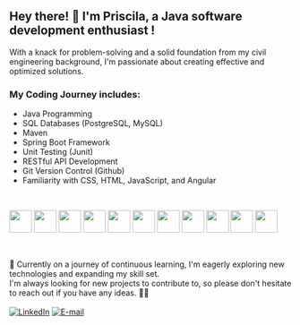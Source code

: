 
## Hey there! 👋  I'm Priscila, a Java software development enthusiast !

With a knack for problem-solving and a solid foundation from my civil engineering background, I'm passionate about creating effective and optimized solutions.

### My Coding Journey includes:
- Java Programming
- SQL Databases (PostgreSQL, MySQL)
- Maven
- Spring Boot Framework
- Unit Testing (Junit)
- RESTful API Development
- Git Version Control (Github)
- Familiarity with CSS, HTML, JavaScript, and Angular
 <br>

<img src="https://user-images.githubusercontent.com/25181517/117201156-9a724800-adec-11eb-9a9d-3cd0f67da4bc.png" width="40"> <img src="https://user-images.githubusercontent.com/25181517/117208740-bfb78400-adf5-11eb-97bb-09072b6bedfc.png" width="40"> <img src="https://user-images.githubusercontent.com/25181517/117207242-07d5a700-adf4-11eb-975e-be04e62b984b.png" width="40"> <img src="https://user-images.githubusercontent.com/25181517/183891303-41f257f8-6b3d-487c-aa56-c497b880d0fb.png" width="40"> <img src="https://user-images.githubusercontent.com/25181517/117533873-484d4480-afef-11eb-9fad-67c8605e3592.png" width="40"> <img src="https://user-images.githubusercontent.com/25181517/192107858-fe19f043-c502-4009-8c47-476fc89718ad.png" width="40"> <img src="https://user-images.githubusercontent.com/25181517/192108372-f71d70ac-7ae6-4c0d-8395-51d8870c2ef0.png" width="40"> <img src="https://user-images.githubusercontent.com/25181517/183898674-75a4a1b1-f960-4ea9-abcb-637170a00a75.png" width="40"> <img src="https://user-images.githubusercontent.com/25181517/192158954-f88b5814-d510-4564-b285-dff7d6400dad.png" width="40"> <img src="https://user-images.githubusercontent.com/25181517/117447155-6a868a00-af3d-11eb-9cfe-245df15c9f3f.png" width="40">  <img src="https://user-images.githubusercontent.com/25181517/183890595-779a7e64-3f43-4634-bad2-eceef4e80268.png" width="40"> 

<br>

🌱 Currently on a journey of continuous learning, I'm eagerly exploring new technologies and expanding my skill set. <br>
I'm always looking for new projects to contribute to, so please don't hesitate to reach out if you have any ideas. 🤝✨ <br><br>
[![LinkedIn](https://img.shields.io/badge/LinkedIn-FFF?style=for-the-badge&logo=linkedin&logoColor=0E76A8)](https://www.linkedin.com/in/priscampos/)
[![E-mail](https://img.shields.io/badge/email-FFF?style=for-the-badge&logo=microsoft-outlook&logoColor=black)](mailto:priscilac.campos@outlook.com)

